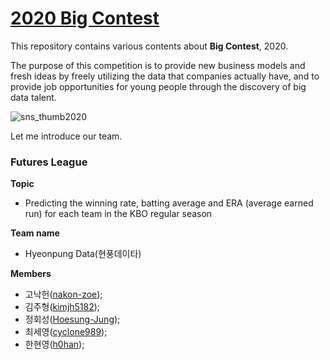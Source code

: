 # [2020 Big Contest](https://www.bigcontest.or.kr/)

This repository contains various contents about **Big Contest**, 2020.

The purpose of this competition is to provide new business models and fresh ideas by freely utilizing the data that companies actually have, and to provide job opportunities for young people through the discovery of big data talent.



![sns_thumb2020](./img/sns_thumb2020.jpg)



Let me introduce our team.



### Futures League

**Topic**

- Predicting the winning rate, batting average and ERA (average earned run) for each team in the KBO regular season

  

**Team name**

- Hyeonpung Data(현풍데이타)

  

**Members**

- 고낙헌([nakon-zoe](https://github.com/nakon-zoe)); 
- 김주형([kimjh5182](https://github.com/kimjh5182));
- 정회성([Hoesung-Jung](https://github.com/Hoesung-Jung));
- 최세영([cyclone989](https://github.com/cyclone989));
- 한현영([h0han](https://github.com/h0han));

